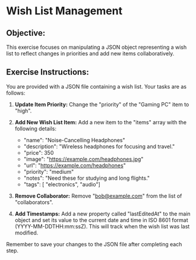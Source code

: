 # Wish List Management

## Objective:

This exercise focuses on manipulating a JSON object representing a wish list to reflect changes in priorities and add new items collaboratively.

## Exercise Instructions:

You are provided with a JSON file containing a wish list. Your tasks are as follows:

1. **Update Item Priority:** Change the "priority" of the "Gaming PC" item to "high".
2. **Add New Wish List Item:** Add a new item to the "items" array with the following details:
    -  "name": "Noise-Cancelling Headphones"
    -  "description": "Wireless headphones for focusing and travel."
    -  "price": 350
    -  "image": "https://example.com/headphones.jpg"
    -  "url": "https://example.com/headphones"
    -  "priority": "medium"
    -  "notes": "Need these for studying and long flights."
    -  "tags": [ "electronics", "audio"] 
3. **Remove Collaborator:** Remove "bob@example.com" from the list of "collaborators".

4. **Add Timestamps:** Add a new property called "lastEditedAt" to the main object and set its value to the current date and time in ISO 8601 format (YYYY-MM-DDTHH:mm:ssZ). This will track when the wish list was last modified.


Remember to save your changes to the JSON file after completing each step.
